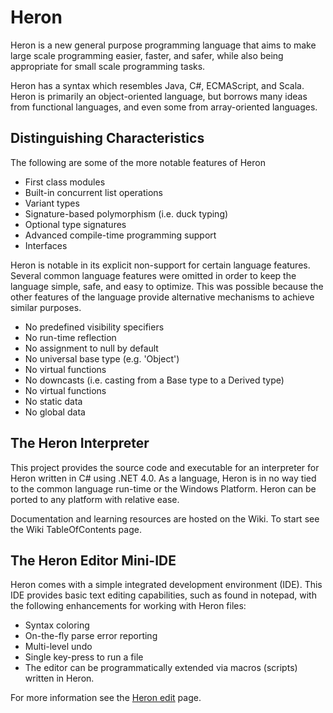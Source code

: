# Heron #

Heron is a new general purpose programming language that aims to make large scale programming easier, faster, and safer, while also being appropriate for small scale programming tasks.

Heron has a syntax which resembles Java, C#, ECMAScript, and Scala. Heron is primarily an object-oriented language, but borrows many ideas from functional languages, and even some from array-oriented languages.

## Distinguishing Characteristics ##

The following are some of the more notable features of Heron

  * First class modules
  * Built-in concurrent list operations
  * Variant types
  * Signature-based polymorphism (i.e. duck typing)
  * Optional type signatures
  * Advanced compile-time programming support
  * Interfaces

Heron is notable in its explicit non-support for certain language features. Several common language features were omitted in order to keep the language simple, safe, and easy to optimize. This was possible because the other features of the language provide alternative mechanisms to achieve similar purposes.

  * No predefined visibility specifiers
  * No run-time reflection
  * No assignment to null by default
  * No universal base type (e.g. 'Object')
  * No virtual functions
  * No downcasts (i.e. casting from a Base type to a Derived type)
  * No virtual functions
  * No static data
  * No global data

## The Heron Interpreter ##

This project provides the source code and executable for an interpreter for Heron written in C# using .NET 4.0. As a language, Heron is in no way tied to the common language run-time or the Windows Platform. Heron can be ported to any platform with relative ease.

Documentation and learning resources are hosted on the Wiki. To start see the Wiki TableOfContents page.

## The Heron Editor Mini-IDE ##

Heron comes with a simple integrated development environment (IDE). This IDE provides basic text editing capabilities, such as found in notepad, with the following enhancements for working with Heron files:

  * Syntax coloring
  * On-the-fly parse error reporting
  * Multi-level undo
  * Single key-press to run a file
  * The editor can be programmatically extended via macros (scripts) written in Heron.

For more information see the [Heron edit](HeronEdit.md) page.